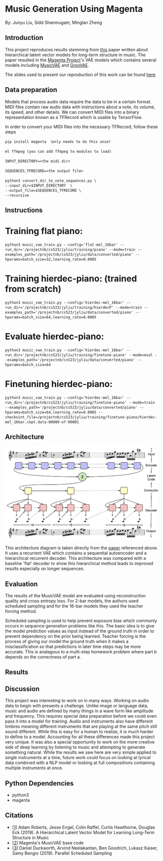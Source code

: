 # Music Generation Using Magenta
By: Junyu Liu, Sidd Shanmugam, Minglan Zheng

## Introduction
This project reproduces results stemming from [this](https://arxiv.org/pdf/1803.05428.pdf) paper written about hierarchical latent vector models for long-term structure in music. The paper resulted in the [Magenta Project](https://magenta.tensorflow.org/)'s VAE models which contains several models including [MusicVAE](https://github.com/magenta/magenta/tree/main/magenta/models/music_vae#musicvae-a-hierarchical-recurrent-variational-autoencoder-for-music) and [GrooVAE](https://github.com/magenta/magenta/tree/main/magenta/models/music_vae#groovae). 

The slides used to present our reproduction of this work can be found [here](https://docs.google.com/presentation/d/1eq6TXIcUN9CCoQ9xSQ6d6CwnDIS0M2twH8SrhgaBlL8/edit?usp=sharing)

## Data preparation 
Models that process audio data require the data to be in a certain format. MIDI files contain raw audio data with instructions about a note, its volume, its speed, and other details. We can convert MIDI files into a binary representation known as a TFRecord which is usable by TensorFlow.

In order to convert your MIDI files into the necessary TFRecord, follow these steps

```
pip install magenta （only needs to do this once)

ml ffmpeg (you can add ffmpeg to modules to load)

INPUT_DIRECTORY=<the midi dir>

SEQUENCES_TFRECORD=<the output file>

python3 convert_dir_to_note_sequences.py \
--input_dir=$INPUT_DIRECTORY  \
--output_file=$SEQUENCES_TFRECORD \
--recursive
```

## Instructions 
# Training flat piano:
```
python3 music_vae_train.py --config='flat-mel_16bar' --run_dir='/projectnb/cs523/jyliu/training/piano' --mode=train --examples_path='/projectnb/cs523/jyliu/data/converted/piano' --hparams=batch_size=32,learning_rate=0.0005
```
# Training hierdec-piano: (trained from scratch)
```
python3 music_vae_train.py --config='hierdec-mel_16bar' --run_dir='/projectnb/cs523/jyliu/training/hierdecP' --mode=train --examples_path='/projectnb/cs523/jyliu/data/converted/piano' --hparams=batch_size=64,learning_rate=0.0005
```
# Evaluate hierdec-piano:
```
python3 music_vae_train.py --config='hierdec-mel_16bar' --run_dir='/projectnb/cs523/jyliu/training/finetune-piano' --mode=eval --examples_path='/projectnb/cs523/jyliu/data/converted/piano' --hparams=batch_size=64
```
# Finetuning hierdec-piano:
```
python3 music_vae_train.py --config='hierdec-mel_16bar' --run_dir='/projectnb/cs523/jyliu/training/finetune-piano' --mode=train --examples_path='/projectnb/cs523/jyliu/data/converted/piano' --hparams=batch_size=64,learning_rate=0.0005 --checkoint_file=/projectnb/cs523/jyliu/training/finetune-piano/hierdec-mel_16bar.ckpt.data-00000-of-00001
```

## Architecture
![alt text](https://github.com/siddushan/cs523-project/blob/main/architecture.png)

This architecture diagram is taken directly from the [paper](https://arxiv.org/pdf/1803.05428.pdf) referenced above. It uses a recurrent VAE which contains a sequential autoencoder and a hierarchical recurrent decoder. This architecture was compared with a baseline 'flat' decoder to show this hierarchical method leads to improved results especially on longer sequences. 


## Evaluation 
The results of the MusicVAE model are evaluated using reconstruction quality and cross entropy loss. For 2-bar models, the authors used scheduled sampling and for the 16-bar models they used the teacher forcing method.

Scheduled sampling is used to help prevent exposure bias which commonly occurs in sequence generation problems like this. The basic idea is to give the model prediction values as input instead of the ground truth in order to prevent dependency on the prior being learned.
Teacher forcing is the process of giving our model the ground truth when it makes a misclassification so that predictions in later time steps may be more accurate. This is analagous to a multi-step homework problem where part b depends on the correctness of part a. 


## Results


## Discussion

This project was interesting to work on in many ways. Working on audio data to begin with presents a challenge. Unlike image or language data, music and audio are defined by many things in a wave form like amplitude and frequency. This requires special data preparation before we could even pass it into a model for training. Audio and instruments also have different timbres meaning different instruments that are playing at the same pitch still sound different. While this is easy for a human to realize, it is much harder to define to a model. Accounting for all these differences made this project very unique. It was also a special opportunity to work on the more creative side of deep learning by listening to music and attempting to generate something natural. While the results we saw here are very simple applied to single instruments at a time, future work could focus on looking at lyrical data combined with a NLP model or looking at full compositions containing multiple instruments at once.


## Python Dependencies

- python3
- magenta


## Citations
- [[1]](https://arxiv.org/pdf/1803.05428.pdf) Adam Roberts, Jesse Engel, Colin Raffel, Curtis Hawthorne, Douglas Eck (2019). A Hierarchical Latent Vector Model for Learning Long-Term Structure in Music
- [[2]](https://github.com/magenta/magenta/tree/master/magenta/models/music_vae) Magenta's MusicVAE base code
- [[3]](https://arxiv.org/pdf/1906.04331.pdf) Daniel Duckworth, Arvind Neelakantan, Ben Goodrich, Lukasz Kaiser, Samy Bengio (2019). Parallel Scheduled Sampling 



